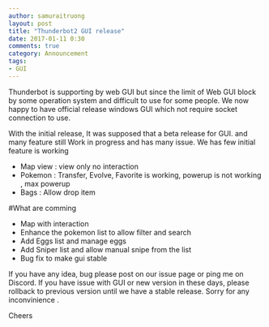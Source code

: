 ```yaml
---
author: samuraitruong
layout: post
title: "Thunderbot2 GUI release"
date: 2017-01-11 0:30
comments: true
category: Announcement
tags:
- GUI
---
```


Thunderbot is supporting by web GUI but since the limit of Web GUI block by some operation system and difficult to use  for some people. We now happy to have official release windows GUI which not require socket connection to use. 

With the initial release, It was supposed that a beta release for GUI. and many feature still Work in progress and has many issue. We has few initial feature is working

- Map view : view only no interaction 
- Pokemon : Transfer, Evolve, Favorite is working, powerup is not working , max powerup 
- Bags : Allow drop item

#What are comming
- Map with interaction 
- Enhance the pokemon list to allow filter and search
- Add Eggs list and manage eggs
- Add Sniper list and allow manual snipe from the list
- Bug fix to make gui stable


If you have any idea, bug please post on our issue page or ping me on Discord. If you have issue with GUI or new version in these days, please rollback to previous version until we have a stable release. Sorry for any inconvinience . 


Cheers
 



